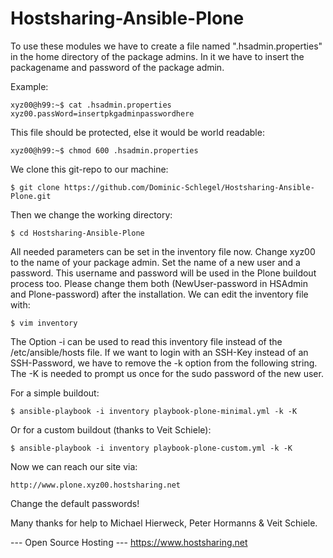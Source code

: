 Hostsharing-Ansible-Plone
=========================

To use these modules we have to create a file named ".hsadmin.properties" in the home directory of the package admins. In it we have to insert the packagename and password of the package admin. 

Example:

    xyz00@h99:~$ cat .hsadmin.properties 
    xyz00.passWord=insertpkgadminpasswordhere

This file should be protected, else it would be world readable:

    xyz00@h99:~$ chmod 600 .hsadmin.properties

We clone this git-repo to our machine:

    $ git clone https://github.com/Dominic-Schlegel/Hostsharing-Ansible-Plone.git

Then we change the working directory:

    $ cd Hostsharing-Ansible-Plone

All needed parameters can be set in the inventory file now. Change xyz00 to the name of your package admin. Set the name of a new user and a password. This username and password will be used in the Plone buildout process too. Please change them both (NewUser-password in HSAdmin and Plone-password) after the installation. We can edit the inventory file with:

    $ vim inventory
    
The Option -i can be used to read this inventory file instead of the /etc/ansible/hosts file. If we want to login with an SSH-Key instead of an SSH-Password, we have to remove the -k option from the following string. The -K is needed to prompt us once for the sudo password of the new user.

For a simple buildout:

    $ ansible-playbook -i inventory playbook-plone-minimal.yml -k -K
    
Or for a custom buildout (thanks to Veit Schiele):

    $ ansible-playbook -i inventory playbook-plone-custom.yml -k -K

Now we can reach our site via:

    http://www.plone.xyz00.hostsharing.net

Change the default passwords!

Many thanks for help to Michael Hierweck, Peter Hormanns & Veit Schiele.

--- Open Source Hosting ---
 https://www.hostsharing.net
